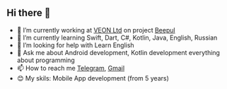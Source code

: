 ## Hi there 👋

* 🔭 I’m currently working at [VEON Ltd](https://www.veon.com) on project [Beepul](https://play.google.com/store/apps/details?id=com.olsoft.mats.prod)
* 🌱 I’m currently learning Swift, Dart, C#, Kotlin, Java, English, Russian
* 👀 I’m looking for help with Learn English
* 💬 Ask me about Android development, Kotlin development everything about programming
* 📫 How to reach me [Telegram](https://t.me/fozilbek_imomov), [Gmail](https://mail.google.com/mail/?view=cm&fs=1&to=fozilbekimomov@gmail.com)
* 😊 My skils: Mobile App development (from 5 years)
<!---
FozilbekImomov/FozilbekImomov is a ✨ special ✨ repository because its `README.md` (this file) appears on your GitHub profile.
You can click the Preview link to take a look at your changes.
--->
